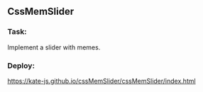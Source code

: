 ## CssMemSlider

### Task: 
Implement a slider with memes.

### Deploy:
https://kate-js.github.io/cssMemSlider/cssMemSlider/index.html

